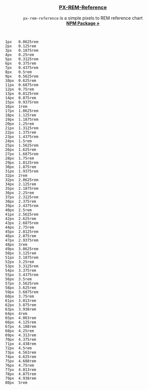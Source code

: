 <p align="center">
  <a href="https://github.com/guylepage3/px-rem-reference/blob/master/px-rem.md">
    <h3 align="center">PX-REM-Reference</h3>
  </a>
  <p align="center">
    <code>px-rem-reference</code> is a simple pixels to REM reference chart
    <br>
    <a href="https://www.npmjs.com/search?q=px-rem-reference"><strong>NPM Package »</strong></a>
  </p>
</p>

<br>

```
1px   0.0625rem
2px   0.125rem
3px   0.1875rem
4px   0.25rem
5px   0.3125rem
6px   0.375rem
7px   0.4375rem
8px   0.5rem
9px   0.5625rem
10px  0.625rem
11px  0.6875rem
12px  0.75rem
13px  0.8125rem
14px  0.875rem
15px  0.9375rem
16px  1rem
17px  1.0625rem
18px  1.125rem
19px  1.1875rem
20px  1.25rem
21px  1.3125rem
22px  1.375rem
23px  1.4375rem
24px  1.5rem
25px  1.5625rem
26px  1.625rem
27px  1.6875rem
28px  1.75rem
29px  1.8125rem
30px  1.875rem
31px  1.9375rem
32px  2rem
32px  2.0625rem
34px  2.125rem
35px  2.1875rem
36px  2.25rem
37px  2.3125rem
38px  2.375rem
39px  2.4375rem
40px  2.5rem
41px  2.5625rem
42px  2.625rem
43px  2.6875rem
44px  2.75rem
45px  2.8125rem
46px  2.875rem
47px  2.9375rem
48px  3rem
49px  3.0625rem
50px  3.125rem
51px  3.1875rem
52px  3.25rem
53px  3.3125rem
54px  3.375rem
55px  3.4375rem
56px  3.5rem
57px  3.5625rem
58px  3.625rem
59px  3.6875rem
60px  3.75rem
61px  3.813rem
62px  3.875rem
63px  3.938rem
64px  4rem
65px  4.063rem
66px  4.125rem
67px  4.188rem
68px  4.25rem
69px  4.313rem
70px  4.375rem
71px  4.438rem
72px  4.5rem
73px  4.563rem
74px  4.625rem
75px  4.688rem
76px  4.75rem
77px  4.813rem
78px  4.875rem
79px  4.938rem
80px  5rem
```